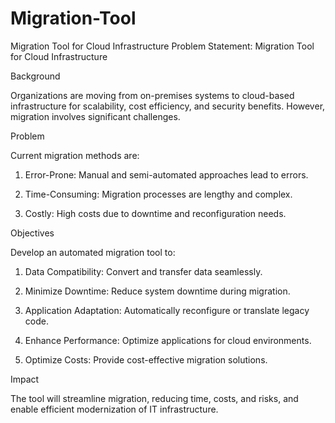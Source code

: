 # Migration-Tool
Migration Tool for Cloud Infrastructure
Problem Statement: Migration Tool for Cloud Infrastructure 

  

 Background 

Organizations are moving from on-premises systems to cloud-based infrastructure for scalability, cost efficiency, and security benefits. However, migration involves significant challenges. 

  

 Problem 

Current migration methods are: 

  

1. Error-Prone: Manual and semi-automated approaches lead to errors. 

2. Time-Consuming: Migration processes are lengthy and complex. 

3. Costly: High costs due to downtime and reconfiguration needs. 

  

 Objectives 

Develop an automated migration tool to: 

  

1. Data Compatibility: Convert and transfer data seamlessly. 

2. Minimize Downtime: Reduce system downtime during migration. 

3. Application Adaptation: Automatically reconfigure or translate legacy code. 

4. Enhance Performance: Optimize applications for cloud environments. 

5. Optimize Costs: Provide cost-effective migration solutions. 

  

 Impact 

The tool will streamline migration, reducing time, costs, and risks, and enable efficient modernization of IT infrastructure. 
